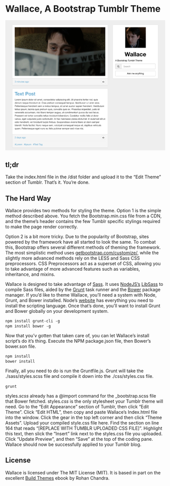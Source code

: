 # Wallace, A Bootstrap Tumblr Theme

![Wallace Preview](ScreenShot.png)

## tl;dr

Take the index.html file in the /dist folder and upload it to the “Edit Theme” section of Tumblr. That’s it. You’re done.

## The Hard Way

Wallace provides two methods for styling the theme. Option 1 is the simple method described above. You fetch the Bootstrap.min.css file from a CDN, and the theme’s header contains the few Tumblr specific stylings required to make the page render correctly.

Option 2 is a bit more tricky. Due to the popularity of Bootstrap, sites powered by the framework have all started to look the same. To combat this, Bootstrap offers several different methods of theming the framework. The most simplistic method uses [getbootstrap.com/customize/](http://getbootstrap.com/customize/), while the slightly more advanced methods rely on the LESS and Sass CSS preprocessors. CSS Preprocessors act as a superset of CSS, allowing you to take advantage of more advanced features such as variables, inheritance, and mixins.

Wallace is designed to take advantage of [Sass](http://sass-lang.com). It uses [NodeJS’s](https://nodejs.org/) [LibSass](https://github.com/sass/libsass) to compile Sass files, aided by the [Grunt](http://gruntjs.com) task runner and the [Bower](http://bower.io) package manager. If you’d like to theme Wallace, you’ll need a system with Node, Grunt, and Bower installed. Node’s [website](https://nodejs.org) has everything you need to install the scripting language. Once that’s done, you’ll want to install Grunt and Bower globally on your development system.

```
npm install grunt-cli -g
npm install bower -g
```

Now that you’v gotten that taken care of, you can let Wallace’s install script’s do it’s thing. Execute the NPM package.json file, then Bower’s bower.son file.

```
npm install
bower install
```

Finally, all you need to do is run the Gruntfile.js. Grunt will take the ./sass/styles.scss file and compile it down into the ./css/styles.css file.

`grunt`

styles.*scss* already has a @import command for the \_bootstrap.scss file that Bower fetched. styles.*css* is the only stylesheet your Tumblr theme will need. Go to the “Edit Appearance” section of Tumblr, then click “Edit Theme”. Click “Edit HTML”, then copy and paste Wallace’s Index.html file into the window. Click the gear in the top left corner and then click “Theme Assets”. Upload your compiled style.css file here. Find the section on line 164 that reads “[REPLACE WITH TUMBLR UPLOADED CSS FILE]”. Highlight this text, then slick the “Insert” link next to the styles.css file you uploaded. Click “Update Preview”, and then “Save” at the top of the coding pane. Wallace should now be successfully applied to your Tumblr blog.

## License

Wallace is licensed under The MIT License (MIT). It is based in part on the excellent [Build Themes](http://buildthemes.tumblr.com) ebook by Rohan Chandra.
